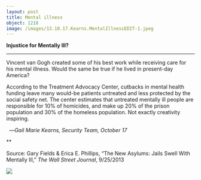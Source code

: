 ```yaml
---
layout: post
title: Mental illness
object: 1218
image: /images/13.10.17.Kearns.MentalIllnessEDIT-1.jpeg
---
```

**Injustice for Mentally Ill?**

****

Vincent van Gogh created some of his best work while receiving care for his mental illness. Would the same be true if he lived in present-day America? 

According to the Treatment Advocacy Center, cutbacks in mental health funding leave many would-be patients untreated and less protected by the social safety net. The center estimates that untreated mentally ill people are responsible for 10% of homicides, and make up 20% of the prison population and 30% of the homeless population. Not exactly creativity inspiring.

  —*Gail Marie Kearns, Security Team, October 17*

**

Source: Gary Fields & Erica E. Phillips, “The New Asylums: Jails Swell With Mentally Ill,” *The Wall Street Journal*, 9/25/2013 

![]({{siteurl.base}}/images/13.10.17.Kearns.MentalIllnessEDIT-1.jpeg)
